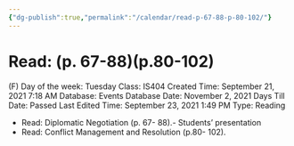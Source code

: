 ```yaml
---
{"dg-publish":true,"permalink":"/calendar/read-p-67-88-p-80-102/"}
---
```


# Read: (p. 67-88)(p.80-102)

(F) Day of the week: Tuesday
Class: IS404
Created Time: September 21, 2021 7:18 AM
Database: Events Database
Date: November 2, 2021
Days Till Date: Passed
Last Edited Time: September 23, 2021 1:49 PM
Type: Reading

- Read: Diplomatic
Negotiation (p. 67-
88).- Students’
presentation
- Read: Conflict
Management and
Resolution (p.80-
102).